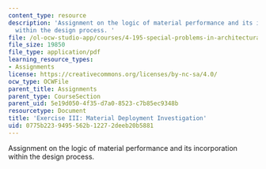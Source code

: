 ```yaml
---
content_type: resource
description: 'Assignment on the logic of material performance and its incorporation
  within the design process. '
file: /ol-ocw-studio-app/courses/4-195-special-problems-in-architectural-design-spring-2005/0775b2239495562b12272deeb20b5881_ex3.pdf
file_size: 19850
file_type: application/pdf
learning_resource_types:
- Assignments
license: https://creativecommons.org/licenses/by-nc-sa/4.0/
ocw_type: OCWFile
parent_title: Assignments
parent_type: CourseSection
parent_uid: 5e19d050-4f35-d7a0-8523-c7b85ec9348b
resourcetype: Document
title: 'Exercise III: Material Deployment Investigation'
uid: 0775b223-9495-562b-1227-2deeb20b5881
---
```

Assignment on the logic of material performance and its incorporation within the design process. 